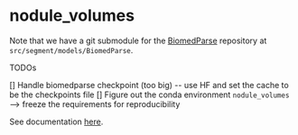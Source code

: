 # nodule_volumes

Note that we have a git submodule for the [BiomedParse](https://github.com/microsoft/BiomedParse) repository at `src/segment/models/BiomedParse`.

TODOs

[] Handle biomedparse checkpoint (too big) -- use HF and set the cache to be the checkpoints file
[] Figure out the conda environment `nodule_volumes` --> freeze the requirements for reproducibility

See documentation [here](https://docs.google.com/document/d/1My76WuBxeqBuQXIBevDKrWPAox0fJdXXWl1wikzfgds/edit?usp=sharing).
